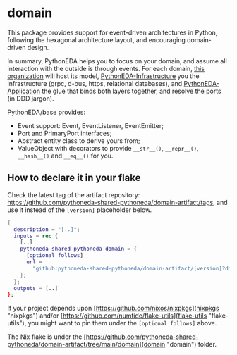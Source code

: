 # domain

This package provides support for event-driven architectures in Python, following the hexagonal architecture layout, and encouraging domain-driven design.

In summary, PythonEDA helps you to focus on your domain, and assume all interaction with the outside is through events. For each domain, [this organization](https://github.com/pythoneda "PythonEDA") will host its model, [PythonEDA-Infrastructure](https://github.com/pythoneda-infrastructure "PythonEDA Infrastructure") you the infrastructure (grpc, d-bus, https, relational databases), and [PythonEDA-Application](https://github.com/pythoneda-application "PythonEDA Application") the glue that binds both layers together, and resolve the ports (in DDD jargon).

PythonEDA/base provides:
- Event support: Event, EventListener, EventEmitter;
- Port and PrimaryPort interfaces;
- Abstract entity class to derive yours from;
- ValueObject with decorators to provide `__str__()`, `__repr__()`, `__hash__()` and `__eq__()` for you.

## How to declare it in your flake

Check the latest tag of the artifact repository: https://github.com/pythoneda-shared-pythoneda/domain-artifact/tags, and use it instead of the `[version]` placeholder below.

```nix
{
  description = "[..]";
  inputs = rec {
    [..]
    pythoneda-shared-pythoneda-domain = {
      [optional follows]
      url =
        "github:pythoneda-shared-pythoneda/domain-artifact/[version]?dir=domain";
    };
  };
  outputs = [..]
};
```

If your project depends upon [https://github.com/nixos/nixpkgs](nixpkgs "nixpkgs") and/or [https://github.com/numtide/flake-utils](flake-utils "flake-utils"), you might want to pin them under the `[optional follows]` above.

The Nix flake is under the [https://github.com/pythoneda-shared-pythoneda/domain-artifact/tree/main/domain](domain "domain") folder.
